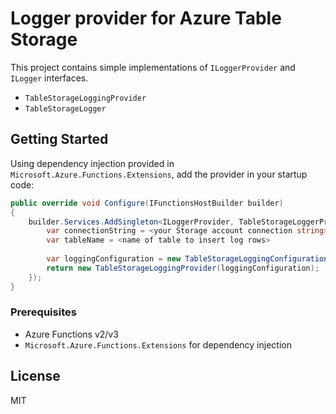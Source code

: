 # Logger provider for Azure Table Storage

This project contains simple implementations of `ILoggerProvider` and `ILogger` interfaces.
- `TableStorageLoggingProvider`
- `TableStorageLogger`

## Getting Started

Using dependency injection provided in `Microsoft.Azure.Functions.Extensions`, add the provider in your startup code:
```cs
public override void Configure(IFunctionsHostBuilder builder)
{
    builder.Services.AddSingleton<ILoggerProvider, TableStorageLoggerProvider>( _ => {
        var connectionString = <your Storage account connection string>
        var tableName = <name of table to insert log rows>
        
        var loggingConfiguration = new TableStorageLoggingConfiguration(connectionString, tablename);
        return new TableStorageLoggingProvider(loggingConfiguration);
    });
}
```

### Prerequisites
- Azure Functions v2/v3
- `Microsoft.Azure.Functions.Extensions` for dependency injection

## License

MIT
